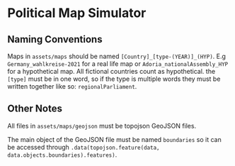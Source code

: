 # Political Map Simulator

## Naming Conventions
Maps in `assets/maps` should be named `[Country]_[type-(YEAR)]_(HYP)`. E.g `Germany_wahlkreise-2021` for a real life map or `Adoria_nationalAssembly_HYP` for a hypothetical map. All fictional countries count as hypothetical. the `[type]` must be in one word, so if the type is multiple words they must be written together like so: `regionalParliament`.

## Other Notes
All files in `assets/maps/geojson` must be topojson GeoJSON files.


The main object of the GeoJSON file must be named `boundaries` so it can be accessed through `.data(topojson.feature(data, data.objects.boundaries).features)`.
